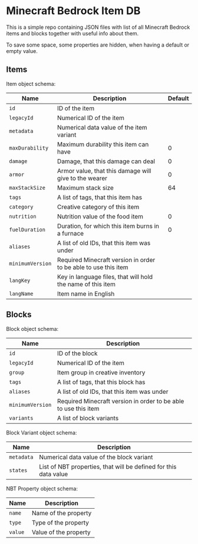 # Minecraft Bedrock Item DB

This is a simple repo containing JSON files with list of all Minecraft Bedrock items and blocks together with useful info about them.

To save some space, some properties are hidden, when having a default or empty value.

## Items

Item object schema:

| Name             | Description                                                     | Default |
|------------------|-----------------------------------------------------------------|---------|
| `id`             | ID of the item                                                  |         |
| `legacyId`       | Numerical ID of the item                                        |         |
| `metadata`       | Numerical data value of the item variant                        |         |
| `maxDurability`  | Maximum durability this item can have                           | 0       |
| `damage`         | Damage, that this damage can deal                               | 0       |
| `armor`          | Armor value, that this damage will give to the wearer           | 0       |
| `maxStackSize`   | Maximum stack size                                              | 64      |
| `tags`           | A list of tags, that this item has                              |         |
| `category`       | Creative category of this item                                  |         |
| `nutrition`      | Nutrition value of the food item                                | 0       |
| `fuelDuration`   | Duration, for which this item burns in a furnace                | 0       |
| `aliases`        | A list of old IDs, that this item was under                     |         |
| `minimumVersion` | Required Minecraft version in order to be able to use this item |         |
| `langKey`        | Key in language files, that will hold the name of this item     |         |
| `langName`       | Item name in English                                            |         |

## Blocks

Block object schema:

| Name             | Description                                                     |
|------------------|-----------------------------------------------------------------|
| `id`             | ID of the block                                                 |
| `legacyId`       | Numerical ID of the item                                        |
| `group`          | Item group in creative inventory                                |
| `tags`           | A list of tags, that this block has                             |
| `aliases`        | A list of old IDs, that this item was under                     |
| `minimumVersion` | Required Minecraft version in order to be able to use this item |
| `variants`       | A list of block variants                                        |

Block Variant object schema:

| Name       | Description                                                      |
|------------|------------------------------------------------------------------|
| `metadata` | Numerical data value of the block variant                        |
| `states`   | List of NBT properties, that will be defined for this data value |

NBT Property object schema:

| Name    | Description           |
|---------|-----------------------|
| `name`  | Name of the property  |
| `type`  | Type of the property  |
| `value` | Value of the property |
